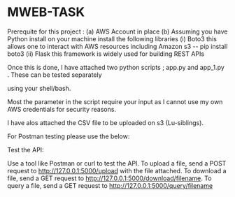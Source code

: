 # MWEB-TASK
Prerequite for this project :
(a) AWS Account in place
(b) Assuming you have Python install on your machine install the following libraries 
   (i) Boto3 this allows one to interact with AWS resources including Amazon s3 -- pip install boto3
  (ii) Flask this framework is widely used for building REST APIs

Once this is done, I have attached two python scripts ; app.py and app_1.py . These can be tested separately

using your shell/bash. 

Most the parameter in the script require your input as I cannot use my own AWS credentials for security reasons.

I have alos attached the CSV file to be uploaded on s3 (Lu-siblings).

For Postman testing please use the below:

Test the API:

Use a tool like Postman or curl to test the API.
To upload a file, send a POST request to http://127.0.0.1:5000/upload with the file attached.
To download a file, send a GET request to http://127.0.0.1:5000/download/filename.
To query a file, send a GET request to http://127.0.0.1:5000/query/filename
